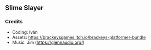 ## Slime Slayer

### Credits
  * Coding: Iván
  * Assets: https://brackeysgames.itch.io/brackeys-platformer-bundle
  * Music: Jim (https://glennaudio.org/)
